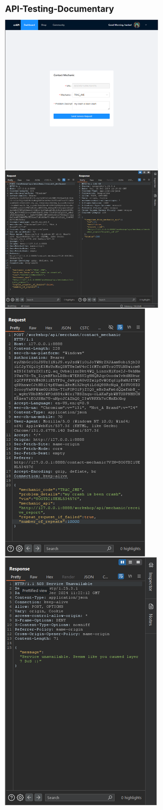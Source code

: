 # API-Testing-Documentary
![alt text](image.png)
![alt text](image-1.png)
![alt text](image-2.png)
![alt text](image-3.png)



